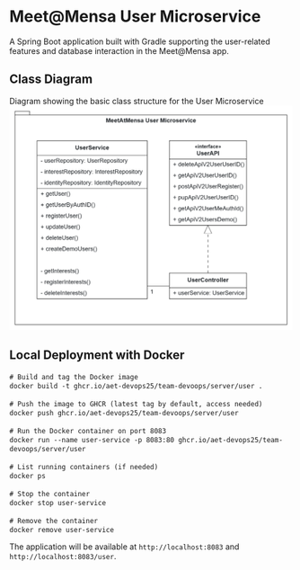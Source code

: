 # Meet@Mensa User Microservice

A Spring Boot application built with Gradle supporting the user-related features and database interaction in the Meet@Mensa app.

## Class Diagram
Diagram showing the basic class structure for the User Microservice
![Class Diagram](../../resources/diagrams/meetatmensa_uml_class_user.png)

## Local Deployment with Docker
```
# Build and tag the Docker image
docker build -t ghcr.io/aet-devops25/team-devoops/server/user .

# Push the image to GHCR (latest tag by default, access needed)
docker push ghcr.io/aet-devops25/team-devoops/server/user

# Run the Docker container on port 8083
docker run --name user-service -p 8083:80 ghcr.io/aet-devops25/team-devoops/server/user

# List running containers (if needed) 
docker ps

# Stop the container     
docker stop user-service

# Remove the container     
docker remove user-service
```

The application will be available at `http://localhost:8083` and `http://localhost:8083/user`.